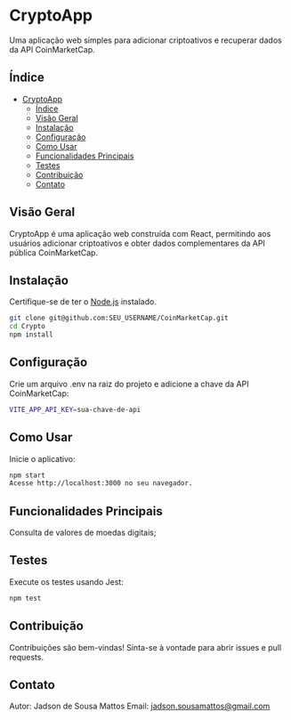 # CryptoApp

Uma aplicação web simples para adicionar criptoativos e recuperar dados da API CoinMarketCap.

## Índice

- [CryptoApp](#cryptoapp)
  - [Índice](#índice)
  - [Visão Geral](#visão-geral)
  - [Instalação](#instalação)
  - [Configuração](#configuração)
  - [Como Usar](#como-usar)
  - [Funcionalidades Principais](#funcionalidades-principais)
  - [Testes](#testes)
  - [Contribuição](#contribuição)
  - [Contato](#contato)

## Visão Geral

CryptoApp é uma aplicação web construída com React, permitindo aos usuários adicionar criptoativos e obter dados complementares da API pública CoinMarketCap.

## Instalação

Certifique-se de ter o [Node.js](https://nodejs.org/) instalado.

```bash
git clone git@github.com:SEU_USERNAME/CoinMarketCap.git
cd Crypto
npm install
```

## Configuração

Crie um arquivo .env na raiz do projeto e adicione a chave da API CoinMarketCap:

```bash
VITE_APP_API_KEY=sua-chave-de-api
```

## Como Usar

Inicie o aplicativo:

```bash
npm start
Acesse http://localhost:3000 no seu navegador.
```

## Funcionalidades Principais

Consulta de valores de moedas digitais;

## Testes

Execute os testes usando Jest:

```bash
npm test
```

## Contribuição

Contribuições são bem-vindas! Sinta-se à vontade para abrir issues e pull requests.

## Contato

Autor: Jadson de Sousa Mattos
Email: jadson.sousamattos@gmail.com
